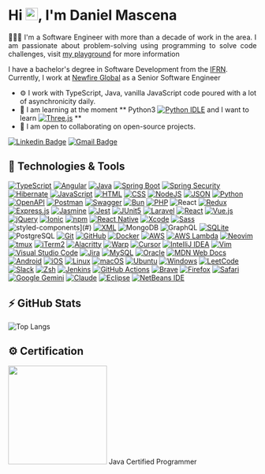 <h1 align = "justify"> Hi <img src="https://media.giphy.com/media/hvRJCLFzcasrR4ia7z/giphy.gif" width="25px">, I'm Daniel Mascena</h1>
<p align = "justify">👨🏻‍💻 I'm a Software Engineer with more than a decade of work in the area. I am passionate about problem-solving using programming to solve code challenges, visit <a href="https://leetcode.com/danielmascena/">my playground</a> for more information</p>

<p>I have a bachelor's degree in Software Development from the <a href="https://portal.ifrn.edu.br/">IFRN</a>. Currently, I work at <a href="https://www.newfireglobal.com/">Newfire Global</a> as a Senior Software Engineer</p>


- ⚙️ I work with TypeScript, Java, vanilla JavaScript code poured with a lot of asynchronicity daily.
- 🌱 I am learning at the moment ** Python3 [![Python IDLE](https://img.shields.io/badge/Python%20IDLE-3776AB?logo=python&logoColor=fff)](#) and I want to learn [![Three.js](https://img.shields.io/badge/Three.js-000?logo=threedotjs&logoColor=fff)](#) **
- 👯 I am open to collaborating on open-source projects.

[![Linkedin Badge](https://img.shields.io/badge/-danielmascena-blue?style=flat-square&logo=Linkedin&logoColor=white&link=https://www.linkedin.com/in/danielmascena/)](https://www.linkedin.com/in/danielmascena/)
[![Gmail Badge](https://img.shields.io/badge/-danielmascena@gmail.com-c14438?style=flat-square&logo=Gmail&logoColor=white&link=mailto:danielmascena@gmail.com)](mailto:danielmascena@gmail.com)

## 🚀 Technologies & Tools

[![TypeScript](https://img.shields.io/badge/TypeScript-3178C6?logo=typescript&logoColor=fff)](#)
[![Angular](https://img.shields.io/badge/Angular-%23DD0031.svg?logo=angular&logoColor=white)](#)
[![Java](https://img.shields.io/badge/Java-%23ED8B00.svg?logo=openjdk&logoColor=white)](#)
[![Spring Boot](https://img.shields.io/badge/Spring%20Boot-6DB33F?logo=springboot&logoColor=fff)](#)
[![Spring Security](https://img.shields.io/badge/Spring%20Security-6DB33F?logo=springsecurity&logoColor=fff)](#)
[![Hibernate](https://img.shields.io/badge/Hibernate-59666C?logo=hibernate&logoColor=fff)](#)
[![JavaScript](https://img.shields.io/badge/JavaScript-F7DF1E?logo=javascript&logoColor=000)](#)
[![HTML](https://img.shields.io/badge/HTML-%23E34F26.svg?logo=html5&logoColor=white)](#)
[![CSS](https://img.shields.io/badge/CSS-639?logo=css&logoColor=fff)](#)
[![NodeJS](https://img.shields.io/badge/Node.js-6DA55F?logo=node.js&logoColor=white)](#)
[![JSON](https://img.shields.io/badge/JSON-000?logo=json&logoColor=fff)](#)
[![Python](https://img.shields.io/badge/Python-3776AB?logo=python&logoColor=fff)](#)
[![OpenAPI](https://img.shields.io/badge/OpenAPI-6BA539?logo=openapiinitiative&logoColor=white)](#)
[![Postman](https://img.shields.io/badge/Postman-FF6C37?logo=postman&logoColor=white)](#)
[![Swagger](https://img.shields.io/badge/Swagger-85EA2D?logo=insomnia&logoColor=000)](#)
[![Bun](https://img.shields.io/badge/Bun-000?logo=bun&logoColor=fff)](#)
[![PHP](https://img.shields.io/badge/php-%23777BB4.svg?&logo=php&logoColor=white)](#)
![React](https://img.shields.io/badge/-React-black?style=flat-square&logo=react)
[![Redux](https://img.shields.io/badge/Redux-764ABC?logo=redux&logoColor=fff)](#)
[![Express.js](https://img.shields.io/badge/Express.js-%23404d59.svg?logo=express&logoColor=%2361DAFB)](#)
[![Jasmine](https://img.shields.io/badge/Jasmine-8A4182?logo=jasmine&logoColor=fff)](#)
[![Jest](https://img.shields.io/badge/Jest-C21325?logo=jest&logoColor=fff)](#)
[![JUnit5](https://img.shields.io/badge/JUnit5-C21325?logo=junit5&logoColor=fff)](#)
[![Laravel](https://img.shields.io/badge/Laravel-%23FF2D20.svg?logo=laravel&logoColor=white)](#)
[![React](https://img.shields.io/badge/React-%2320232a.svg?logo=react&logoColor=%2361DAFB)](#)
[![Vue.js](https://img.shields.io/badge/Vue.js-4FC08D?logo=vuedotjs&logoColor=fff)](#)
[![jQuery](https://img.shields.io/badge/jQuery-0769AD?logo=jquery&logoColor=fff)](#)
[![Ionic](https://img.shields.io/badge/Ionic-3880FF?logo=ionic&logoColor=white)](#)
[![npm](https://img.shields.io/badge/npm-CB3837?logo=npm&logoColor=fff)](#)
[![React Native](https://img.shields.io/badge/React_Native-%2320232a.svg?logo=react&logoColor=%2361DAFB)](#)
[![Xcode](https://img.shields.io/badge/Xcode-007ACC?logo=Xcode&logoColor=white)](#)
[![Sass](https://img.shields.io/badge/Sass-C69?logo=sass&logoColor=fff)](#)
![styled-components](https://img.shields.io/badge/styled--components-DB7093?logo=styledcomponents&logoColor=fff)](#)
[![XML](https://img.shields.io/badge/XML-767C52?logo=xml&logoColor=fff)](#)
![MongoDB](https://img.shields.io/badge/-MongoDB-black?style=flat-square&logo=mongodb)
![GraphQL](https://img.shields.io/badge/-GraphQL-E10098?style=flat-square&logo=graphql)
[![SQLite](https://img.shields.io/badge/SQLite-%2307405e.svg?logo=sqlite&logoColor=white)](#)
![PostgreSQL](https://img.shields.io/badge/-PostgreSQL-336791?style=flat-square&logo=postgresql)
[![Git](https://img.shields.io/badge/Git-F05032?logo=git&logoColor=fff)](#)
[![GitHub](https://img.shields.io/badge/GitHub-%23121011.svg?logo=github&logoColor=white)](#)
[![Docker](https://img.shields.io/badge/Docker-2496ED?logo=docker&logoColor=fff)](#)
[![AWS](https://custom-icon-badges.demolab.com/badge/AWS-%23FF9900.svg?logo=aws&logoColor=white)](#)
[![AWS Lambda](https://custom-icon-badges.demolab.com/badge/AWS%20Lambda-%23FF9900.svg?logo=aws-lambda&logoColor=white)](#)
[![Neovim](https://img.shields.io/badge/Neovim-57A143?logo=neovim&logoColor=fff)](#)
[![tmux](https://img.shields.io/badge/tmux-1BB91F?logo=tmux&logoColor=fff)](#)
[![iTerm2](https://img.shields.io/badge/iTerm2-000000?logo=iterm2&logoColor=fff)](#)
[![Alacritty](https://img.shields.io/badge/Alacritty-F46D01?logo=alacritty&logoColor=fff)](#) 
[![Warp](https://img.shields.io/badge/Warp-01A4FF?logo=warp&logoColor=fff)](#)
[![Cursor](https://custom-icon-badges.demolab.com/badge/Cursor-000000?logo=cursor-ai-white)](#)
[![IntelliJ IDEA](https://img.shields.io/badge/IntelliJIDEA-000000.svg?logo=intellij-idea&logoColor=white)](#)
[![Vim](https://img.shields.io/badge/Vim-%2311AB00.svg?logo=vim&logoColor=white)](#)
[![Visual Studio Code](https://custom-icon-badges.demolab.com/badge/Visual%20Studio%20Code-0078d7.svg?logo=vsc&logoColor=white)](#)
[![Jira](https://img.shields.io/badge/Jira-0052CC?logo=jira&logoColor=fff)](#)
[![MySQL](https://img.shields.io/badge/MySQL-4479A1?logo=mysql&logoColor=fff)](#)
[![Oracle](https://custom-icon-badges.demolab.com/badge/Oracle-F80000?logo=oracle&logoColor=fff)](#)
[![MDN Web Docs](https://img.shields.io/badge/MDN%20Web%20Docs-000?logo=mdnwebdocs&logoColor=fff)](#)
[![Android](https://img.shields.io/badge/Android-3DDC84?logo=android&logoColor=white)](#)
[![iOS](https://img.shields.io/badge/iOS-000000?&logo=apple&logoColor=white)](#)
[![Linux](https://img.shields.io/badge/Linux-FCC624?logo=linux&logoColor=black)](#)
[![macOS](https://img.shields.io/badge/macOS-000000?logo=apple&logoColor=F0F0F0)](#)
[![Ubuntu](https://img.shields.io/badge/Ubuntu-E95420?logo=ubuntu&logoColor=white)](#)
[![Windows](https://custom-icon-badges.demolab.com/badge/Windows-0078D6?logo=windows11&logoColor=white)](#)
[![LeetCode](https://img.shields.io/badge/LeetCode-000000?logo=LeetCode&logoColor=#d16c06)](#)
[![Slack](https://img.shields.io/badge/Slack-4A154B?logo=slack&logoColor=fff)](#)
[![Zsh](https://img.shields.io/badge/Zsh-F15A24?logo=zsh&logoColor=fff)](#)
[![Jenkins](https://img.shields.io/badge/Jenkins-D24939?logo=jenkins&logoColor=white)](#)
[![GitHub Actions](https://img.shields.io/badge/GitHub_Actions-2088FF?logo=github-actions&logoColor=white)](#)
[![Brave](https://img.shields.io/badge/Brave-FB542B?logo=Brave&logoColor=white)](#)
[![Firefox](https://img.shields.io/badge/Firefox-FF7139?logo=Firefox&logoColor=white)](#)
[![Safari](https://img.shields.io/badge/Safari-006CFF?logo=safari&logoColor=fff)](#)
[![Google Gemini](https://img.shields.io/badge/Google%20Gemini-886FBF?logo=googlegemini&logoColor=fff)](#)
[![Claude](https://img.shields.io/badge/Claude-D97757?logo=claude&logoColor=fff)](#)
[![Eclipse](https://img.shields.io/badge/Eclipse-FE7A16.svg?logo=Eclipse&logoColor=white)](#)
[![NetBeans IDE](https://img.shields.io/badge/NetBeans%20IDE-1B6AC6.svg?logo=apache-netbeans-ide&logoColor=white)](#)


## ⚡ GitHub Stats

<!--![Github Stats](https://github-readme-stats.vercel.app/api?username=danielmascena&show_icons=true&count_private=true&show_icons=true&include_all_commits=true)-->
![Top Langs](https://github-readme-stats.vercel.app/api/top-langs/?username=danielmascena&hide=TeX&layout=compact)

## ⚙️ Certification
<a href="https://www.credly.com/badges/6c7b2fec-501c-4c18-8514-0eca04436369" alt="MCP">
<img width=200 height=200 src="https://images.credly.com/size/680x680/images/84f513e4-256d-4aa0-a29d-973bcb39d87a/Programming_in_HTML5_with_JavaScript_and_Css3-01.png" /></a>
<a>Java Certified Programmer</a>
